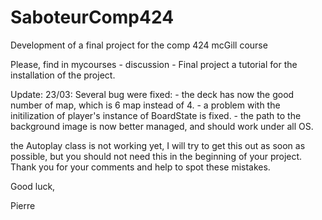 # SaboteurComp424
Development of a final project for the comp 424 mcGill course

Please, find in mycourses - discussion - Final project a tutorial for the installation of the project.

Update: 23/03:
  Several bug were fixed:
    - the deck has now the good number of map, which is 6 map instead of 4.
    - a problem with the initilization of player's instance of BoardState is fixed.
    - the path to the background image is now better managed, and should work under all OS.
    
the Autoplay class is not working yet, I will try to get this out as soon as possible, but you should not need this in the beginning of your project. 
Thank you for your comments and help to spot these mistakes.

Good luck,

Pierre
